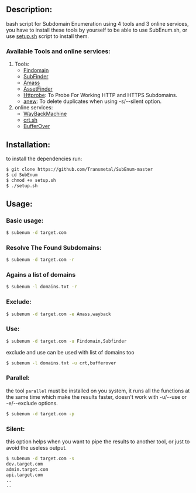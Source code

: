 ## Description:

bash script for Subdomain Enumeration using 4 tools and 3 online services, you have to install these tools by yourself to be able to use SubEnum.sh, or use [setup.sh](https://github.com/bing0o/SubEnum/blob/master/setup.sh) script to install them.

### Available Tools and online services:

1. Tools:
	- [Findomain](https://github.com/Edu4rdSHL/findomain)
	- [SubFinder](https://github.com/projectdiscovery/subfinder)
	- [Amass](https://github.com/OWASP/Amass)
	- [AssetFinder](https://github.com/tomnomnom/assetfinder)
	- [Httprobe](https://github.com/tomnomnom/httprobe): To Probe For Working HTTP and HTTPS Subdomains.
	- [anew](https://github.com/tomnomnom/anew): To delete duplicates when using -s/--silent option.
1. online services:
	- [WayBackMachine](http://web.archive.org/)
	- [crt.sh](https://crt.sh/)
	- [BufferOver](https://dns.bufferover.run/)

## Installation:

to install the dependencies run:

```bash
$ git clone https://github.com/Transmetal/SubEnum-master
$ cd SubEnum
$ chmod +x setup.sh
$ ./setup.sh
```

## Usage:

### Basic usage:

```bash
$ subenum -d target.com 
```

### Resolve The Found Subdomains:

```bash
$ subenum -d target.com -r 
```

### Agains a list of domains

```bash
$ subenum -l domains.txt -r
```

### Exclude:

```bash
$ subenum -d target.com -e Amass,wayback
```

### Use:

```bash
$ subenum -d target.com -u Findomain,Subfinder
```

exclude and use can be used with list of domains too 

```bash
$ subenum -l domains.txt -u crt,bufferover
```

### Parallel:
the tool `parallel` must be installed on you system, it runs all the functions at the same time which make the results faster, doesn't work with -u/--use or -e/--exclude options.

```bash
$ subenum -d target.com -p
```


### Silent:

this option helps when you want to pipe the results to another tool, or just to avoid the useless output.

```bash
$ subenum -d target.com -s 
dev.target.com
admin.target.com
api.target.com
..
..
```
